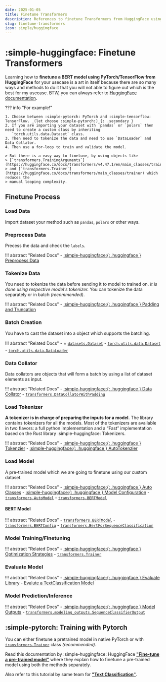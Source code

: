```yaml
---
date: 2025-01-05
title: Finetune Transformers
description: References to finetune Transformers from HuggingFace using Pytorch or TensorFlow.
slug: finetune-transformers
icon: simple/huggingface
---
```


# :simple-huggingface: Finetune Transformers

Learning how to **finetune a BERT model using PyTorch/TensorFlow from HuggingFace** for your usecase is a art in itself
because there are so many ways and methods to do it that you will not able to figure out which is the best for my
usecase. BTW, you can always refer to [HuggingFace documentation](https://huggingface.co/docs/transformers/training).

??? info "For example!"

    1. Choose between :simple-pytorch: PyTorch and :simple-tensorflow: TensorFlow. _(let choose :simple-pytorch:)_{: .secondary }
    2. If you are importing your dataset with `pandas` or `polars` then need to create a custom class by inheriting
       `torch.utils.data.Dataset` class.
    3. Then need to tokenize the data and need to use `DataLoader` and Data Collator.
    4. Then use a for-loop to train and validate the model.

    > But there is a easy way to finetune, by using objects like
    > [`transformers.TrainingArguments`](https://huggingface.co/docs/transformers/v4.47.1/en/main_classes/trainer#transformers.TrainingArguments)
    > and [`transformers.Trainer`](https://huggingface.co/docs/transformers/main_classes/trainer) which reduces the
    > manual looping complexity.

## Finetune Process

### Load Data

Import dataset your method such as `pandas`, `polars` or other ways.

### Preprocess Data

Precess the data and check the `labels`.

!!! abstract "Related Docs"
    - [:simple-huggingface:{: .huggingface } Preprocess Data](https://huggingface.co/docs/transformers/v4.47.1/en/preprocessing)

### Tokenize Data

You need to tokenize the data before sending it to model to trained on. _It is done using  respective model's tokenizer._
You can tokenize the data separately or in batch _(recommended)_.

!!! abstract "Related Docs"
    - [:simple-huggingface:{: .huggingface } Padding and Truncation](https://huggingface.co/docs/transformers/v4.47.1/en/pad_truncation)

### Batch Creation

You have to cast the dataset into a object which supports the batching.

!!! abstract "Related Docs"
    - :star: [`datasets.Dataset`](https://huggingface.co/docs/datasets/en/quickstart)
    - [`torch.utils.data.Dataset`](https://pytorch.org/docs/stable/data.html)
    - [`torch.utils.data.DataLoader`](https://pytorch.org/docs/stable/data.html)

### Data Collator

Data collators are objects that will form a batch by using a list of dataset elements as input.

!!! abstract "Related Docs"
    - [:simple-huggingface:{: .huggingface } Data Collator](https://huggingface.co/docs/transformers/main_classes/data_collator)
    - [`transformers.DataCollatorWithPadding`](https://huggingface.co/docs/transformers/main_classes/data_collator#transformers.DataCollatorWithPadding)

### Load Tokenizer

**A tokenizer is in charge of preparing the inputs for a model.** The library contains tokenizers for all the models. Most
of the tokenizers are available in two flavors: a full python implementation and a “Fast” implementation based on the
Rust library :simple-huggingface: Tokenizers.

!!! abstract "Related Docs"
    - [:simple-huggingface:{: .huggingface } Tokenzier](https://huggingface.co/docs/transformers/main_classes/tokenizer)
    - [:simple-huggingface:{: .huggingface } AutoTokenzier](https://huggingface.co/docs/transformers/v4.47.1/en/autoclass_tutorial#autotokenizer)

### Load Model

A pre-trained model which we are going to finetune using our custom dataset.

!!! abstract "Related Docs"
    - [:simple-huggingface:{: .huggingface } Auto Classes](https://huggingface.co/docs/transformers/model_doc/auto)
    - [:simple-huggingface:{: .huggingface } Model Configuration](https://huggingface.co/docs/transformers/main_classes/configuration)
    - [`transformers.AutoModel`](https://huggingface.co/docs/transformers/v4.47.1/en/autoclass_tutorial#automodel)
    - [`transformers.BERTModel`](https://huggingface.co/docs/transformers/model_doc/bert)

#### BERT Model

!!! abstract "Related Docs"
    - [`transformers.BERTModel`](https://huggingface.co/docs/transformers/model_doc/bert)
    - [`transformers.BERTConfig`](https://huggingface.co/docs/transformers/model_doc/bert#transformers.BertConfig)
    - [`transformers.BertForSequenceClassification`](https://huggingface.co/docs/transformers/model_doc/bert#transformers.BertForSequenceClassification)

### Model Training/Finetuning

!!! abstract "Related Docs"
    - [:simple-huggingface:{: .huggingface } Optimization Strategies](https://huggingface.co/docs/transformers/main_classes/optimizer_schedules)
    - [`transformers.Trainer`](https://huggingface.co/docs/transformers/v4.47.1/en/main_classes/trainer#trainer)

### Evaluate Model

!!! abstract "Related Docs"
    - [:simple-huggingface:{: .huggingface } Evaluate Library](https://huggingface.co/docs/evaluate/index)
    - [Evalute a TextClassification Model](https://huggingface.co/docs/transformers/v4.47.1/en/tasks/sequence_classification#evaluate)

### Model Prediction/Inference

!!! abstract "Related Docs"
    - [:simple-huggingface:{: .huggingface } Model Outputs](https://huggingface.co/docs/transformers/main_classes/output)
    - [`transformers.modeling_outputs.SequenceClassifierOutput`](https://huggingface.co/docs/transformers/main_classes/output#transformers.modeling_outputs.SequenceClassifierOutput)

## :simple-pytorch: Training with Pytorch

You can either finetune a pretrained model in native PyTorch or with
[`transformers.Trainer`](https://huggingface.co/docs/transformers/v4.47.1/en/main_classes/trainer#trainer) class
_(recommended)_.

Read this documentation by :simple-huggingface: HuggingFace
[**"Fine-tune a pre-trained model"**](https://huggingface.co/docs/transformers/training) where they explain how to
finetune a pre-trained model using both the methods separately.

Also refer to this tutorial by same team for
[**"Text Classification"**](https://huggingface.co/docs/transformers/v4.47.1/en/tasks/sequence_classification).
